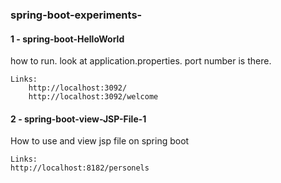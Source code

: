 ### spring-boot-experiments-

#### 1 - spring-boot-HelloWorld
how to run. look at application.properties. port number is there. 
``` 
Links: 
    http://localhost:3092/  
    http://localhost:3092/welcome
```
#### 2 - spring-boot-view-JSP-File-1
How to use and view jsp file on spring boot
``` 
Links: 
http://localhost:8182/personels
```


